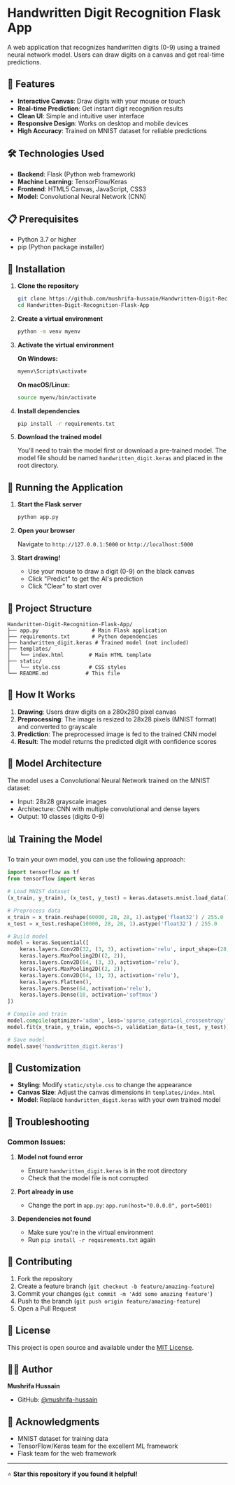 # Handwritten Digit Recognition Flask App

A web application that recognizes handwritten digits (0-9) using a trained neural network model. Users can draw digits on a canvas and get real-time predictions.

## 🚀 Features

- **Interactive Canvas**: Draw digits with your mouse or touch
- **Real-time Prediction**: Get instant digit recognition results
- **Clean UI**: Simple and intuitive user interface
- **Responsive Design**: Works on desktop and mobile devices
- **High Accuracy**: Trained on MNIST dataset for reliable predictions

## 🛠️ Technologies Used

- **Backend**: Flask (Python web framework)
- **Machine Learning**: TensorFlow/Keras
- **Frontend**: HTML5 Canvas, JavaScript, CSS3
- **Model**: Convolutional Neural Network (CNN)

## 📋 Prerequisites

- Python 3.7 or higher
- pip (Python package installer)

## 🔧 Installation

1. **Clone the repository**
   ```bash
   git clone https://github.com/mushrifa-hussain/Handwritten-Digit-Recognition-Flask-App.git
   cd Handwritten-Digit-Recognition-Flask-App
   ```

2. **Create a virtual environment**
   ```bash
   python -m venv myenv
   ```

3. **Activate the virtual environment**
   
   **On Windows:**
   ```bash
   myenv\Scripts\activate
   ```
   
   **On macOS/Linux:**
   ```bash
   source myenv/bin/activate
   ```

4. **Install dependencies**
   ```bash
   pip install -r requirements.txt
   ```

5. **Download the trained model**
   
   You'll need to train the model first or download a pre-trained model. The model file should be named `handwritten_digit.keras` and placed in the root directory.

## 🚀 Running the Application

1. **Start the Flask server**
   ```bash
   python app.py
   ```

2. **Open your browser**
   
   Navigate to `http://127.0.0.1:5000` or `http://localhost:5000`

3. **Start drawing!**
   
   - Use your mouse to draw a digit (0-9) on the black canvas
   - Click "Predict" to get the AI's prediction
   - Click "Clear" to start over

## 📁 Project Structure

```
Handwritten-Digit-Recognition-Flask-App/
├── app.py                 # Main Flask application
├── requirements.txt       # Python dependencies
├── handwritten_digit.keras # Trained model (not included)
├── templates/
│   └── index.html        # Main HTML template
├── static/
│   └── style.css         # CSS styles
└── README.md            # This file
```

## 🎯 How It Works

1. **Drawing**: Users draw digits on a 280x280 pixel canvas
2. **Preprocessing**: The image is resized to 28x28 pixels (MNIST format) and converted to grayscale
3. **Prediction**: The preprocessed image is fed to the trained CNN model
4. **Result**: The model returns the predicted digit with confidence scores

## 🧠 Model Architecture

The model uses a Convolutional Neural Network trained on the MNIST dataset:
- Input: 28x28 grayscale images
- Architecture: CNN with multiple convolutional and dense layers
- Output: 10 classes (digits 0-9)

## 📊 Training the Model

To train your own model, you can use the following approach:

```python
import tensorflow as tf
from tensorflow import keras

# Load MNIST dataset
(x_train, y_train), (x_test, y_test) = keras.datasets.mnist.load_data()

# Preprocess data
x_train = x_train.reshape(60000, 28, 28, 1).astype('float32') / 255.0
x_test = x_test.reshape(10000, 28, 28, 1).astype('float32') / 255.0

# Build model
model = keras.Sequential([
    keras.layers.Conv2D(32, (3, 3), activation='relu', input_shape=(28, 28, 1)),
    keras.layers.MaxPooling2D((2, 2)),
    keras.layers.Conv2D(64, (3, 3), activation='relu'),
    keras.layers.MaxPooling2D((2, 2)),
    keras.layers.Conv2D(64, (3, 3), activation='relu'),
    keras.layers.Flatten(),
    keras.layers.Dense(64, activation='relu'),
    keras.layers.Dense(10, activation='softmax')
])

# Compile and train
model.compile(optimizer='adam', loss='sparse_categorical_crossentropy', metrics=['accuracy'])
model.fit(x_train, y_train, epochs=5, validation_data=(x_test, y_test))

# Save model
model.save('handwritten_digit.keras')
```

## 🎨 Customization

- **Styling**: Modify `static/style.css` to change the appearance
- **Canvas Size**: Adjust the canvas dimensions in `templates/index.html`
- **Model**: Replace `handwritten_digit.keras` with your own trained model

## 🐛 Troubleshooting

### Common Issues:

1. **Model not found error**
   - Ensure `handwritten_digit.keras` is in the root directory
   - Check that the model file is not corrupted

2. **Port already in use**
   - Change the port in `app.py`: `app.run(host="0.0.0.0", port=5001)`

3. **Dependencies not found**
   - Make sure you're in the virtual environment
   - Run `pip install -r requirements.txt` again

## 🤝 Contributing

1. Fork the repository
2. Create a feature branch (`git checkout -b feature/amazing-feature`)
3. Commit your changes (`git commit -m 'Add some amazing feature'`)
4. Push to the branch (`git push origin feature/amazing-feature`)
5. Open a Pull Request

## 📝 License

This project is open source and available under the [MIT License](LICENSE).

## 👨‍💻 Author

**Mushrifa Hussain**
- GitHub: [@mushrifa-hussain](https://github.com/mushrifa-hussain)

## 🙏 Acknowledgments

- MNIST dataset for training data
- TensorFlow/Keras team for the excellent ML framework
- Flask team for the web framework

---

⭐ **Star this repository if you found it helpful!**
